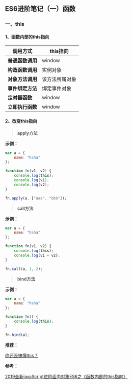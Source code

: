 ## ES6进阶笔记（一）函数

### 一、this

#### 1、函数内部的this指向

| **调用方式**     | **this指向**     |
| ------------- |-------------|
| **普通函数调用** | window |
| **构造函数调用** | 实例对象 |
| **对象方法调用** | 该方法所属对象 |
| **事件绑定方法** | 绑定事件对象 |
| **定时器函数** | window |
| **立即执行函数** | window |

#### 2、改变this指向

> **apply方法**

**示例：**

```javascript
var a = {
    name: "haha"
};

function fn(v1, v2) {
    console.log(this);
    console.log(v1);
    console.log(v2);
}

fn.apply(a, ["aaa", "bbb"]);
```

> **call方法**

**示例：**

```javascript
var a = {
    name: "haha"
};

function fn(v1, v2) {
    console.log(this);
    console.log(v1 + v2);
}

fn.call(a, 1, 2);
```

> **bind方法**

**示例：**

```javascript
var a = {
    name: "haha"
};

function fn() {
    console.log(this);
}

fn.bind(a);
```

**推荐：**

[你还没搞懂this？](https://github.com/ljianshu/Blog/issues/7)

**参考：**

[2019全新javaScript进阶面向对象ES6之《函数内部的this指向》](https://www.bilibili.com/video/BV1Kt411w7MP?p=53)